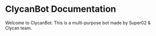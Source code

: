 # ClycanBot Documentation

Welcome to ClycanBot. This is a multi-purpose bot made by Super02 & Clycan team.
